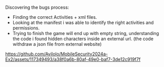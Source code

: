 Discovering the bugs process:
- Finding the correct Activities + xml files.
- Looking at the manifest i was able to identify the right activities and permissions.
- Trying to finish the game will end up with empty string, understanding the code i found hidden characters inside an external url. (the code withdraw a json file from external website)
  
https://github.com/Avilolo/MobileSecurity2024a-Ex2/assets/117349493/a38f0a6b-80af-49e0-baf7-3de12c919f7f

